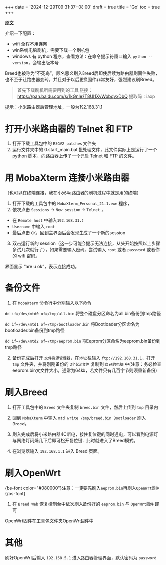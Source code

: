+++
date = '2024-12-29T09:31:37+08:00'
draft = true
title = 'Go'
toc = true
+++

[原文](https://blog.csdn.net/xingman510/article/details/127174713)

介绍一下配置：
- wifi 全程不用连网
- win系统电脑刷机，需要下载一个刷机包
- windows 有 python 程序，查看方法：在命令提示符窗口输入 `python --version`，会输出版本号

Breed也被称为“不死鸟”，顾名思义刷入Breed后即使后续为路由器刷固件失败，也不至于让路由器变砖，并且对于以后更换固件非常友好，强烈建议刷Breed。

> 首先下载刷机所需要用到的工具
> 链接：https://pan.baidu.com/s/1kGnIe2T8Ul1XvWobdyxDbQ
> 提取码：iaxp


提示：小米路由器后管理地址，一般为192.168.31.1

# 打开小米路由器的 Telnet 和 FTP
1. 打开下载工具包中的 `R3GV2 patches` 文件夹
2. 运行文件夹中的 0.start_main.bat 批处理文件，此文件实际上是运行了一个 python 脚本，向路由器上传了一个开启 Telnet 和 FTP 的文件。

# 用 MobaXterm 连接小米路由器
（也可以在终端连接，我在小米4a路由器的刷机过程中就是用的终端）
1. 打开下载的工具包中的 `MobaXterm_Personal_21.1.exe` 程序，
2. 依次点击 `Sessions` -> `New session` -> `Telnet` ，
  - 在 `Remote host`  中输入`192.168.31.1`
  - `Username` 中输入 `root`
  - 最后点击 `OK`，回到主界面后会发现生成了一个新的session

3. 双击运行新的 session（这一步可能会提示无法连接，从头开始按照以上步骤多试几次就行了），如果需要输入密码，尝试输入 `root` 或者 `password` 或者你的 wifi 密码。

界面显示 “are u ok”，表示连接成功。

# 备份文件
1. 在 `MobaXterm` 命令行中分别输入以下命令

`dd if=/dev/mtd0 of=/tmp/all.bin` 将整个磁盘分区命名为all.bin备份到tmp路径

`dd if=/dev/mtd1 of=/tmp/bootloader.bin` 将Bootloader分区命名为bootloader.bin备份到tmp路径

`dd if=/dev/mtd2 of=/tmp/eeprom.bin` 将Eeprom分区命名为eeprom.bin备份到tmp路径


2. 备份完成后打开 `文件资源管理器`，在地址栏输入 `ftp://192.168.31.1`，打开 `tmp` 文件夹，并将刚刚备份的 `3个bin文件` 复制到 `自己的电脑` 中(注意：务必检查eeprom.bin文文件大小，通常为64kb，若文件只有几百字节则须重新备份)

# 刷入Breed
1. 打开工具包中的 `Breed` 文件夹复制 `breed.bin` 文件，然后上传到 `tmp` 目录内

2. 回到 `MobaXterm` 中输入 `mtd write /tmp/breed.bin Bootloader` 刷入Breed。

3. 刷入完成后将小米路由器4C断电，按住复位键的同时通电，可以看到电源灯与网络灯闪烁几下后即可松开复位键，此时就进入了Breed模式。

4. 在浏览器输入 `192.168.1.1` 进入 Breed 页面。

# 刷入OpenWrt

{bs-font color="#080000"}注意：一定要先刷入`eeprom.bin`再刷入`OpenWrt固件`{/bs-font}

1. 在 `Breed Web` 恢复控制台中依次刷入备份好的 `eeprom.bin` 与 `OpenWrt固件` 即可

OpenWrt固件在工具包文件夹OpenWrt固件中

# 其他
刷好OpenWrt后输入 `192.168.5.1` 进入路由器管理界面，默认密码为 `password`
